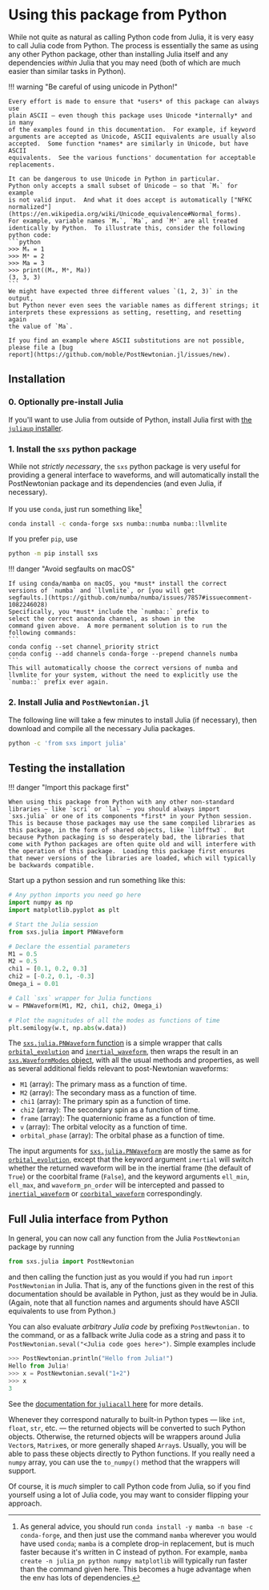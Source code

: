# Using this package from Python

While not quite as natural as calling Python code from Julia, it is
very easy to call Julia code from Python.  The process is essentially
the same as using any other Python package, other than installing
Julia itself and any dependencies *within* Julia that you may need
(both of which are much easier than similar tasks in Python).

!!! warning "Be careful of using unicode in Python!"

    Every effort is made to ensure that *users* of this package can always use
    plain ASCII — even though this package uses Unicode *internally* and in many
    of the examples found in this documentation.  For example, if keyword
    arguments are accepted as Unicode, ASCII equivalents are usually also
    accepted.  Some function *names* are similarly in Unicode, but have ASCII
    equivalents.  See the various functions' documentation for acceptable
    replacements.

    It can be dangerous to use Unicode in Python in particular.
    Python only accepts a small subset of Unicode — so that `M₁` for example
    is not valid input.  And what it does accept is automatically ["NFKC
    normalized"](https://en.wikipedia.org/wiki/Unicode_equivalence#Normal_forms).
    For example, variable names `Mₐ`, `Ma`, and `Mᵃ` are all treated
    identically by Python.  To illustrate this, consider the following
    python code:
    ```python
    >>> Mₐ = 1
    >>> Mᵃ = 2
    >>> Ma = 3
    >>> print((Mₐ, Mᵃ, Ma))
    (3, 3, 3)
    ```
    We might have expected three different values `(1, 2, 3)` in the output,
    but Python never even sees the variable names as different strings; it
    interprets these expressions as setting, resetting, and resetting again
    the value of `Ma`.
    
    If you find an example where ASCII substitutions are not possible,
    please file a [bug
    report](https://github.com/moble/PostNewtonian.jl/issues/new).


## Installation
 

### 0. Optionally pre-install Julia

If you'll want to use Julia from outside of Python, install Julia
first with [the `juliaup`
installer](https://github.com/JuliaLang/juliaup?tab=readme-ov-file#juliaup---julia-version-manager).

### 1. Install the `sxs` python package

While not *strictly necessary*, the `sxs` python package is very
useful for providing a general interface to waveforms, and will
automatically install the PostNewtonian package and its dependencies
(and even Julia, if necessary).

If you use `conda`, just run something like[^1]
```bash
conda install -c conda-forge sxs numba::numba numba::llvmlite
```
If you prefer `pip`, use
```bash
python -m pip install sxs
```

!!! danger "Avoid segfaults on macOS"

    If using conda/mamba on macOS, you *must* install the correct
    versions of `numba` and `llvmlite`, or [you will get
    segfaults.](https://github.com/numba/numba/issues/7857#issuecomment-1082246028)
    Specifically, you *must* include the `numba::` prefix to
    select the correct anaconda channel, as shown in the
    command given above.  A more permanent solution is to run the
    following commands:
    ```
    conda config --set channel_priority strict
    conda config --add channels conda-forge --prepend channels numba
    ```
    This will automatically choose the correct versions of numba and
    llvmlite for your system, without the need to explicitly use the
    `numba::` prefix ever again.

### 2. Install Julia and `PostNewtonian.jl`

The following line will take a few minutes to install Julia (if
necessary), then download and compile all the necessary Julia
packages.

```bash
python -c 'from sxs import julia'
```


## Testing the installation

!!! danger "Import this package first"

    When using this package from Python with any other non-standard
    libraries — like `scri` or `lal` — you should always import
    `sxs.julia` or one of its components *first* in your Python session.
    This is because those packages may use the same compiled libraries as
    this package, in the form of shared objects, like `libfftw3`.  But
    because Python packaging is so desperately bad, the libraries that
    come with Python packages are often quite old and will interfere with
    the operation of this package.  Loading this package first ensures
    that newer versions of the libraries are loaded, which will typically
    be backwards compatible.


Start up a python session and run something like this:
```python
# Any python imports you need go here
import numpy as np
import matplotlib.pyplot as plt

# Start the Julia session
from sxs.julia import PNWaveform

# Declare the essential parameters
M1 = 0.5
M2 = 0.5
chi1 = [0.1, 0.2, 0.3]
chi2 = [-0.2, 0.1, -0.3]
Omega_i = 0.01

# Call `sxs` wrapper for Julia functions
w = PNWaveform(M1, M2, chi1, chi2, Omega_i)

# Plot the magnitudes of all the modes as functions of time
plt.semilogy(w.t, np.abs(w.data))
```
The [`sxs.julia.PNWaveform`
function](https://github.com/sxs-collaboration/sxs/blob/e6aa63695fdb1a2f97cfb54e04dbbd5453142cd3/sxs/julia/__init__.py#L17-L86)
is a simple wrapper that calls [`orbital_evolution`](@ref) and
[`inertial_waveform`](@ref), then wraps the result in an
[`sxs.WaveformModes`
object](https://sxs.readthedocs.io/en/stable/api/waveforms/#waveformmodes-class),
with all the usual methods and properties, as well as several
additional fields relevant to post-Newtonian waveforms:

- `M1` (array): The primary mass as a function of time.
- `M2` (array): The secondary mass as a function of time.
- `chi1` (array): The primary spin as a function of time.
- `chi2` (array): The secondary spin as a function of time.
- `frame` (array): The quaternionic frame as a function of time.
- `v` (array): The orbital velocity as a function of time.
- `orbital_phase` (array): The orbital phase as a function of
    time.

The input arguments for
[`sxs.julia.PNWaveform`](https://github.com/sxs-collaboration/sxs/blob/e6aa63695fdb1a2f97cfb54e04dbbd5453142cd3/sxs/julia/__init__.py#L17-L86)
are mostly the same as for [`orbital_evolution`](@ref), except that
the keyword argument `inertial` will switch whether the returned
waveform will be in the inertial frame (the default of `True`) or the
coorbital frame (`False`), and the keyword arguments `ell_min`,
`ell_max`, and `waveform_pn_order` will be intercepted and passed to
[`inertial_waveform`](@ref) or [`coorbital_waveform`](@ref)
correspondingly.


## Full Julia interface from Python

In general, you can now call any function from the Julia
`PostNewtonian` package by running
```python
from sxs.julia import PostNewtonian
```
and then calling the function just as you would if you had run `import
PostNewtonian` in Julia.  That is, any of the functions given in the
rest of this documentation should be available in Python, just as they
would be in Julia.  (Again, note that all function names and arguments
should have ASCII equivalents to use from Python.)

You can also evaluate *arbitrary Julia code* by prefixing
`PostNewtonian.` to the command, or as a fallback write Julia code as
a string and pass it to `PostNewtonian.seval("<Julia code goes
here>")`.  Simple examples include
```python
>>> PostNewtonian.println("Hello from Julia!")
Hello from Julia!
>>> x = PostNewtonian.seval("1+2")
>>> x
3
```
See the [documentation for `juliacall`
here](https://github.com/cjdoris/PythonCall.jl#readme) for more
details.

Whenever they correspond naturally to built-in Python types — like
`int`, `float`, `str`, etc. — the returned objects will be converted
to such Python objects.  Otherwise, the returned objects will be
wrappers around Julia `Vector`s, `Matrix`es, or more generally shaped
`Array`s.  Usually, you will be able to pass these objects directly to
Python functions.  If you really need a `numpy` array, you can use the
`to_numpy()` method that the wrappers will support.

Of course, it is *much* simpler to call Python code from Julia, so if
you find yourself using a lot of Julia code, you may want to consider
flipping your approach.


[^1]: As general advice, you should run `conda install -y mamba -n
      base -c conda-forge`, and then just use the command `mamba`
      wherever you would have used `conda`; `mamba` is a complete
      drop-in replacement, but is much faster because it's written in
      C instead of python.  For example, `mamba create -n julia_pn
      python numpy matplotlib` will typically run faster than the
      command given here.  This becomes a huge advantage when the env
      has lots of dependencies.
